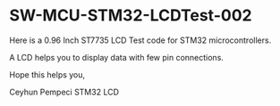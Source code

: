 # SW-MCU-STM32-LCDTest-002

Here is a 0.96 Inch ST7735 LCD Test code for STM32 microcontrollers.

A LCD helps you to display data with few pin connections.

Hope this helps you,

Ceyhun Pempeci STM32 LCD
